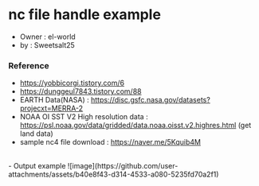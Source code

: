# nc file handle example
- Owner : el-world
- by : Sweetsalt25

### Reference
- https://yobbicorgi.tistory.com/6
- https://dunggeul7843.tistory.com/88
- EARTH Data(NASA) : https://disc.gsfc.nasa.gov/datasets?projecxt=MERRA-2
- NOAA OI SST V2 High resolution data : https://psl.noaa.gov/data/gridded/data.noaa.oisst.v2.highres.html
  (get land data)
- sample nc4 file download : https://naver.me/5Kquib4M  
<br>
- Output example 
![image](https://github.com/user-attachments/assets/b40e8f43-d314-4533-a080-5235fd70a2f1)
